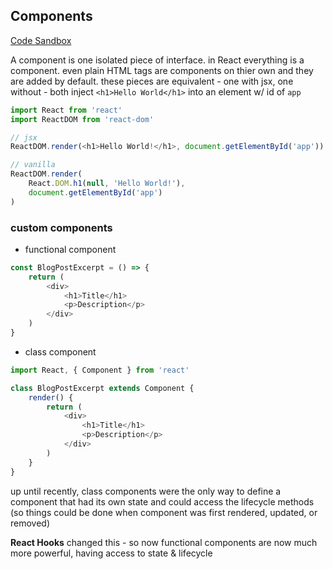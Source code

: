 ## Components

[Code Sandbox](https://codesandbox.io/s/components-j59zo)

A component is one isolated piece of interface. in React everything is a component. even plain HTML tags are components on thier own and they are added by default. these pieces are equivalent - one with jsx, one without - both inject `<h1>Hello World</h1>` into an element w/ id of `app`

```javascript
import React from 'react'
import ReactDOM from 'react-dom'

// jsx
ReactDOM.render(<h1>Hello World!</h1>, document.getElementById('app'))

// vanilla 
ReactDOM.render(
    React.DOM.h1(null, 'Hello World!'),
    document.getElementById('app')
)
```

### custom components

 - functional component
```javascript
const BlogPostExcerpt = () => {
    return (
        <div>
            <h1>Title</h1>
            <p>Description</p>
        </div>
    )
}
```

 - class component
```javascript
import React, { Component } from 'react'

class BlogPostExcerpt extends Component {
    render() {
        return (
            <div>
                <h1>Title</h1>
                <p>Description</p>
            </div>
        )
    }
}
```

up until recently, class components were the only way to define a component that had its own state and could access the lifecycle methods (so things could be done when component was first rendered, updated, or removed)

__React Hooks__ changed this - so now functional components are now much more powerful, having access to state & lifecycle